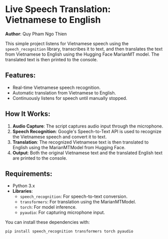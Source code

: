 # Live Speech Translation: Vietnamese to English

**Author**: Quy Pham Ngo Thien

This simple project listens for Vietnamese speech using the `speech_recognition` library, transcribes it to text, and then translates the text from Vietnamese to English using the Hugging Face MarianMT model. The translated text is then printed to the console.

## Features:
- Real-time Vietnamese speech recognition.
- Automatic translation from Vietnamese to English.
- Continuously listens for speech until manually stopped.

## How It Works:
1. **Audio Capture**: The script captures audio input through the microphone.
2. **Speech Recognition**: Google's Speech-to-Text API is used to recognize the Vietnamese speech and convert it to text.
3. **Translation**: The recognized Vietnamese text is then translated to English using the MarianMTModel from Hugging Face.
4. **Output**: Both the original Vietnamese text and the translated English text are printed to the console.

## Requirements:
- Python 3.x
- **Libraries**:
  - `speech_recognition`: For speech-to-text conversion.
  - `transformers`: For translation using the MarianMTModel.
  - `torch`: For model inference.
  - `pyaudio`: For capturing microphone input.

You can install these dependencies with:
```bash
pip install speech_recognition transformers torch pyaudio

